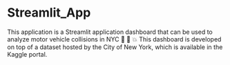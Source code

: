 # Streamlit_App
This application is a Streamlit application dashboard that can be used to analyze motor vehicle collisions in NYC 🗽 🚗 💥
This dashboard is developed on top of a dataset hosted by the City of New York, which is available in the Kaggle portal.
